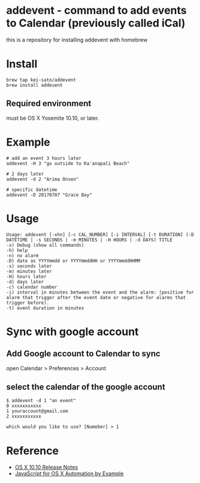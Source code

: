 # addevent - command to add events to Calendar (previously called iCal)
this is a repository for installing addevent with homebrew 

# Install

```
brew tap kei-sato/addevent
brew install addevent
```

## Required environment
must be OS X Yosemite 10.10, or later.

# Example

```
# add an event 3 hours later
addevent -H 3 "go outside to Ka'anapali Beach"

# 2 days later
addevent -d 2 "Arima Onsen"

# specific datetime
addevent -D 20170707 "Grace Bay"
```

# Usage

```
Usage: addevent [-xhn] [-c CAL_NUMBER] [-i INTERVAL] [-t DURATION] (-D DATETIME | -s SECONDS | -m MINUTES | -H HOURS | -d DAYS) TITLE
-x) Debug (show all commands)
-h) help
-n) no alarm
-D) date as YYYYmmdd or YYYYmmddHH or YYYYmmddHHMM
-s) seconds later
-m) minutes later
-H) hours later
-d) days later
-c) calendar number
-i) interval in minutes between the event and the alarm: (positive for alarm that trigger after the event date or negative for alarms that trigger before).
-t) event duration in minutes
```

# Sync with google account
## Add Google account to Calendar to sync
open Calendar > Preferences > Account

## select the calendar of the google account

```
$ addevent -d 1 "an event"
0 xxxxxxxxxxx
1 youraccount@gmail.com
2 xxxxxxxxxxx

which would you like to use? [Numeber] > 1
```

# Reference

* [OS X 10.10 Release Notes](https://developer.apple.com/library/mac/releasenotes/InterapplicationCommunication/RN-JavaScriptForAutomation/Articles/OSX10-10.html)
* [JavaScript for OS X Automation by Example](http://developer.telerik.com/featured/javascript-os-x-automation-example/)
